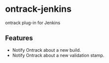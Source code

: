 ontrack-jenkins
===============

ontrack plug-in for Jenkins

## Features
* Notify Ontrack about a new build.
* Notify Ontrack about a new validation stamp.


